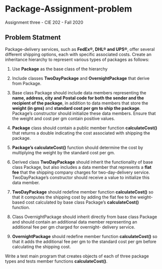 # Package-Assignment-problem
Assignment three - CIE 202 - Fall 2020

## Problem Statment


Package-delivery services, such as **FedEx®, DHL® and UPS®**, offer several different shipping
options, each with specific associated costs. Create an inheritance hierarchy to represent various
types of packages as follows:
1) Use **Package** as the base class of the hierarchy
2) Include classes **TwoDayPackage** and **OvernightPackage** that derive from Package.
3) Base class Package should include data members representing the **name, address, city and**
**Postal code for both the sender and the recipient of the package**, in addition to data members
that store the **weight (in gms)** and **standard cost per gm to ship the package**. Package’s
constructor should initialize these data members. Ensure that the weight and cost per gm
contain positive values.
4) **Package** class should contain a public member function **calculateCost()** that returns a double
indicating the cost associated with shipping the package.
5) **Package’s calculateCost()** function should determine the cost by multiplying the weight by
the standard cost per gm.
6) Derived class **TwoDayPackage** should inherit the functionality of base class Package, but
also includes a data member that represents a **flat fee** that the shipping company charges for
two-day-delivery service. TwoDayPackage’s constructor should receive a value to initialize
this data member.
7) **TwoDayPackage** should redefine member function **calculateCost()** so that it computes the
shipping cost by adding the flat fee to the weight-based cost calculated by base class Package’s
**calculateCost()** function.
8) Class OvernightPackage should inherit directly from base class Package and should contain
an additional data member representing an additional fee per gm charged for overnight-
delivery service.

9) **OvernightPackage** should redefine member function **calculateCost()** so that it adds the
additional fee per gm to the standard cost per gm before calculating the shipping cost.


Write a test main program that creates objects of each of three package types and tests member
functions **calculateCost()**.
